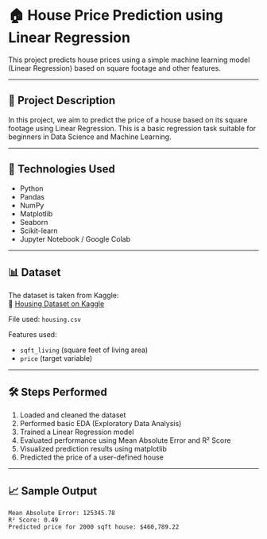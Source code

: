 # 🏠 House Price Prediction using Linear Regression

This project predicts house prices using a simple machine learning model (Linear Regression) based on square footage and other features.

---

## 📌 Project Description

In this project, we aim to predict the price of a house based on its square footage using Linear Regression. This is a basic regression task suitable for beginners in Data Science and Machine Learning.

---

## 🧠 Technologies Used

- Python
- Pandas
- NumPy
- Matplotlib
- Seaborn
- Scikit-learn
- Jupyter Notebook / Google Colab

---

## 📊 Dataset

The dataset is taken from Kaggle:  
🔗 [Housing Dataset on Kaggle](https://www.kaggle.com/datasets/shree1992/housedata)

File used: `housing.csv`

Features used:
- `sqft_living` (square feet of living area)
- `price` (target variable)

---

## 🛠️ Steps Performed

1. Loaded and cleaned the dataset
2. Performed basic EDA (Exploratory Data Analysis)
3. Trained a Linear Regression model
4. Evaluated performance using Mean Absolute Error and R² Score
5. Visualized prediction results using matplotlib
6. Predicted the price of a user-defined house

---

## 📈 Sample Output

```text
Mean Absolute Error: 125345.78
R² Score: 0.49
Predicted price for 2000 sqft house: $460,789.22
